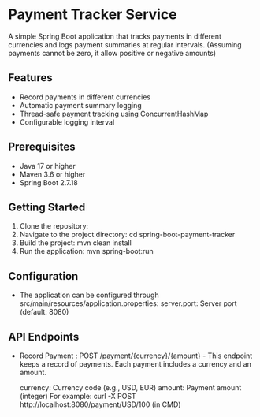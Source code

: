 # Payment Tracker Service

A simple Spring Boot application that tracks payments in different currencies and logs payment summaries at regular intervals.
(Assuming payments cannot be zero, it allow positive or negative amounts)
## Features

- Record payments in different currencies
- Automatic payment summary logging
- Thread-safe payment tracking using ConcurrentHashMap
- Configurable logging interval

## Prerequisites

- Java 17 or higher
- Maven 3.6 or higher
- Spring Boot 2.7.18

## Getting Started

1. Clone the repository:
2. Navigate to the project directory:
   cd spring-boot-payment-tracker
3. Build the project:
    mvn clean install
4. Run the application: 
    mvn spring-boot:run



## Configuration 

- The application can be configured through src/main/resources/application.properties:
   server.port: Server port (default: 8080)

## API Endpoints

- Record Payment : POST /payment/{currency}/{amount} - This endpoint keeps a record of payments. Each payment includes a
  currency and an amount.

  currency: Currency code (e.g., USD, EUR)
  amount: Payment amount (integer)
 For example: curl -X POST http://localhost:8080/payment/USD/100 (in CMD)


